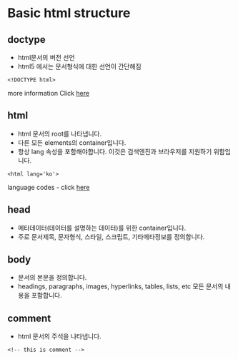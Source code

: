 # Basic html structure

## doctype

- html문서의 버전 선언
- html5 에서는 문서형식에 대한 선언이 간단해짐

```
<!DOCTYPE html>
```

more information Click [here](https://www.w3schools.com/tags/ref_html_dtd.asp)

## html

- html 문서의 root를 나타냅니다.
- 다른 모든 elements의 container입니다.
- 항상 lang 속성을 포함해야합니다. 이것은 검색엔진과 브라우저를 지원하기 위함입니다.

```
<html lang='ko'>
```

language codes - click [here](https://www.w3schools.com/tags/ref_language_codes.asp)

## head

- 메타데이터(데이터를 설명하는 데이터)를 위한 container입니다.
- 주로 문서제목, 문자형식, 스타일, 스크립트, 기타메타정보를 정의합니다.

## body

- 문서의 본문을 정의합니다.
- headings, paragraphs, images, hyperlinks, tables, lists, etc 모든 문서의 내용을 포함합니다.

## comment

- html 문서의 주석을 나타냅니다.

```
<!-- this is comment -->
```

